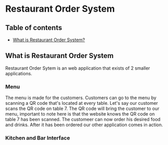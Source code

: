 # Restaurant Order System

## Table of contents
 - [What is Restaurant Order System?](#what-is-restaurant-order-system)

## What is Restaurant Order System
Restaurant Order Sytem is an web application that exists of 2 smaller applications.

### Menu
The menu is made for the customers. Customers can go to the menu by scanning a QR code that's located at every table. Let's say our customer scans the QR code on table 7. The QR code will bring the customer to our menu, important to note here is that the website knows the QR code on table 7 has been scanned. The customeer can now order his desired food and drinks. After it has been ordered our other application comes in action.

### Kitchen and Bar Interface
